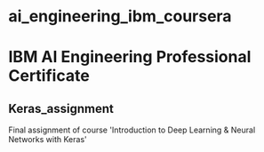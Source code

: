 # ai_engineering_ibm_coursera
# IBM AI Engineering Professional Certificate

## Keras_assignment
Final assignment of course 'Introduction to Deep Learning & Neural Networks with Keras'
